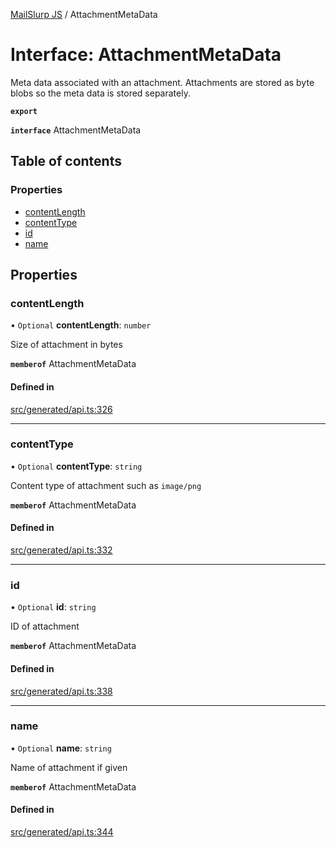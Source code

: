 [MailSlurp JS](../README.md) / AttachmentMetaData

# Interface: AttachmentMetaData

Meta data associated with an attachment. Attachments are stored as byte blobs so the meta data is stored separately.

**`export`**

**`interface`** AttachmentMetaData

## Table of contents

### Properties

- [contentLength](AttachmentMetaData.md#contentlength)
- [contentType](AttachmentMetaData.md#contenttype)
- [id](AttachmentMetaData.md#id)
- [name](AttachmentMetaData.md#name)

## Properties

### contentLength

• `Optional` **contentLength**: `number`

Size of attachment in bytes

**`memberof`** AttachmentMetaData

#### Defined in

[src/generated/api.ts:326](https://github.com/mailslurp/mailslurp-client/blob/6534d6f/src/generated/api.ts#L326)

___

### contentType

• `Optional` **contentType**: `string`

Content type of attachment such as `image/png`

**`memberof`** AttachmentMetaData

#### Defined in

[src/generated/api.ts:332](https://github.com/mailslurp/mailslurp-client/blob/6534d6f/src/generated/api.ts#L332)

___

### id

• `Optional` **id**: `string`

ID of attachment

**`memberof`** AttachmentMetaData

#### Defined in

[src/generated/api.ts:338](https://github.com/mailslurp/mailslurp-client/blob/6534d6f/src/generated/api.ts#L338)

___

### name

• `Optional` **name**: `string`

Name of attachment if given

**`memberof`** AttachmentMetaData

#### Defined in

[src/generated/api.ts:344](https://github.com/mailslurp/mailslurp-client/blob/6534d6f/src/generated/api.ts#L344)
